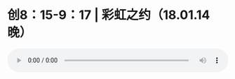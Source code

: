 # 创8：15-9：17 | 彩虹之约（18.01.14晚）

<audio style="width: 100%;" preload="false" controls controlslist="nodownload"><source src="//file.simai.life/audio/mp3/old/19549.mp3" type="audio/mpeg">Your browser does not support the audio element.</audio>


